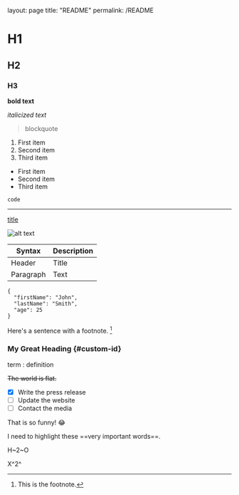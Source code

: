 layout: page
title: "README"
permalink: /README

# H1
## H2
### H3

**bold text**

*italicized text*

> blockquote

1. First item
2. Second item
3. Third item

- First item
- Second item
- Third item

`code`

---

[title](https://www.example.com)

![alt text](image.jpg)

| Syntax | Description |
| ----------- | ----------- |
| Header | Title |
| Paragraph | Text | 

```
{
  "firstName": "John",
  "lastName": "Smith",
  "age": 25
}
```

Here's a sentence with a footnote. [^1]

[^1]: This is the footnote. 

### My Great Heading {#custom-id}

term
: definition 

~~The world is flat.~~

- [x] Write the press release
- [ ] Update the website
- [ ] Contact the media

That is so funny! :joy: 

I need to highlight these ==very important words==. 

H~2~O 

X^2^ 
